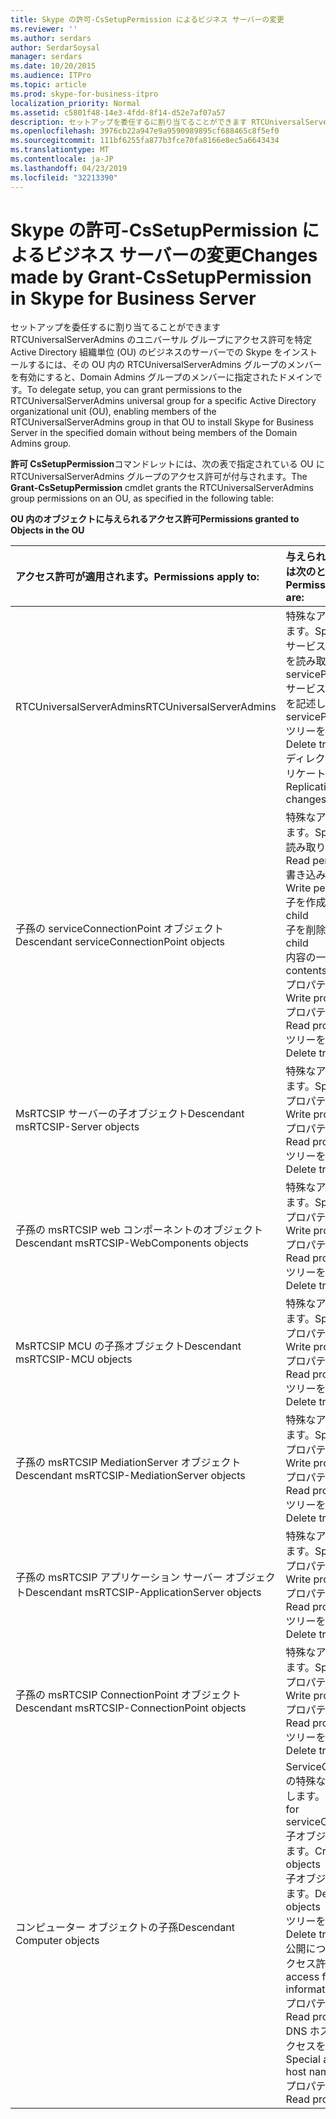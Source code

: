 ```yaml
---
title: Skype の許可-CsSetupPermission によるビジネス サーバーの変更
ms.reviewer: ''
ms.author: serdars
author: SerdarSoysal
manager: serdars
ms.date: 10/20/2015
ms.audience: ITPro
ms.topic: article
ms.prod: skype-for-business-itpro
localization_priority: Normal
ms.assetid: c5801f48-14e3-4fdd-8f14-d52e7af07a57
description: セットアップを委任するに割り当てることができます RTCUniversalServerAdmins のユニバーサル グループにアクセス許可を特定 Active Directory 組織単位 (OU) のビジネスのサーバーでの Skype をインストールするには、その OU 内の RTCUniversalServerAdmins グループのメンバーを有効にすると、Domain Admins グループのメンバーに指定されたドメインです。
ms.openlocfilehash: 3976cb22a947e9a9590989895cf688465c8f5ef0
ms.sourcegitcommit: 111bf6255fa877b3fce70fa8166e8ec5a6643434
ms.translationtype: MT
ms.contentlocale: ja-JP
ms.lasthandoff: 04/23/2019
ms.locfileid: "32213390"
---
```

# <a name="changes-made-by-grant-cssetuppermission-in-skype-for-business-server"></a><span data-ttu-id="c6422-103">Skype の許可-CsSetupPermission によるビジネス サーバーの変更</span><span class="sxs-lookup"><span data-stu-id="c6422-103">Changes made by Grant-CsSetupPermission in Skype for Business Server</span></span>
 
<span data-ttu-id="c6422-104">セットアップを委任するに割り当てることができます RTCUniversalServerAdmins のユニバーサル グループにアクセス許可を特定 Active Directory 組織単位 (OU) のビジネスのサーバーでの Skype をインストールするには、その OU 内の RTCUniversalServerAdmins グループのメンバーを有効にすると、Domain Admins グループのメンバーに指定されたドメインです。</span><span class="sxs-lookup"><span data-stu-id="c6422-104">To delegate setup, you can grant permissions to the RTCUniversalServerAdmins universal group for a specific Active Directory organizational unit (OU), enabling members of the RTCUniversalServerAdmins group in that OU to install Skype for Business Server in the specified domain without being members of the Domain Admins group.</span></span> 
  
<span data-ttu-id="c6422-105">**許可 CsSetupPermission**コマンドレットには、次の表で指定されている OU に RTCUniversalServerAdmins グループのアクセス許可が付与されます。</span><span class="sxs-lookup"><span data-stu-id="c6422-105">The **Grant-CsSetupPermission** cmdlet grants the RTCUniversalServerAdmins group permissions on an OU, as specified in the following table:</span></span>
  
<span data-ttu-id="c6422-106">**OU 内のオブジェクトに与えられるアクセス許可**</span><span class="sxs-lookup"><span data-stu-id="c6422-106">**Permissions granted to Objects in the OU**</span></span>

|<span data-ttu-id="c6422-107">**アクセス許可が適用されます。**</span><span class="sxs-lookup"><span data-stu-id="c6422-107">**Permissions apply to:**</span></span>|<span data-ttu-id="c6422-108">**与えられるアクセス許可は次のとおりです。**</span><span class="sxs-lookup"><span data-stu-id="c6422-108">**Permissions granted are:**</span></span>|
|:-----|:-----|
|<span data-ttu-id="c6422-109">RTCUniversalServerAdmins</span><span class="sxs-lookup"><span data-stu-id="c6422-109">RTCUniversalServerAdmins</span></span>  <br/> | <span data-ttu-id="c6422-110">特殊なアクセスを許可します。</span><span class="sxs-lookup"><span data-stu-id="c6422-110">Special access:</span></span> <br/>  <span data-ttu-id="c6422-111">サービス プリンシパル名を読み取る</span><span class="sxs-lookup"><span data-stu-id="c6422-111">Read servicePrincipalName</span></span> <br/>  <span data-ttu-id="c6422-112">サービス プリンシパル名を記述します。</span><span class="sxs-lookup"><span data-stu-id="c6422-112">Write servicePrincipalName</span></span> <br/>  <span data-ttu-id="c6422-113">ツリーを削除します。</span><span class="sxs-lookup"><span data-stu-id="c6422-113">Delete tree</span></span> <br/>  <span data-ttu-id="c6422-114">ディレクトリ変更をレプリケートします。</span><span class="sxs-lookup"><span data-stu-id="c6422-114">Replicating directory changes</span></span> <br/> |
|<span data-ttu-id="c6422-115">子孫の serviceConnectionPoint オブジェクト</span><span class="sxs-lookup"><span data-stu-id="c6422-115">Descendant serviceConnectionPoint objects</span></span>  <br/> | <span data-ttu-id="c6422-116">特殊なアクセスを許可します。</span><span class="sxs-lookup"><span data-stu-id="c6422-116">Special access:</span></span> <br/>  <span data-ttu-id="c6422-117">読み取りアクセス許可</span><span class="sxs-lookup"><span data-stu-id="c6422-117">Read permissions</span></span> <br/>  <span data-ttu-id="c6422-118">書き込みのアクセス許可</span><span class="sxs-lookup"><span data-stu-id="c6422-118">Write permissions</span></span> <br/>  <span data-ttu-id="c6422-119">子を作成します。</span><span class="sxs-lookup"><span data-stu-id="c6422-119">Create child</span></span> <br/>  <span data-ttu-id="c6422-120">子を削除します。</span><span class="sxs-lookup"><span data-stu-id="c6422-120">Delete child</span></span> <br/>  <span data-ttu-id="c6422-121">内容の一覧表示</span><span class="sxs-lookup"><span data-stu-id="c6422-121">List contents</span></span> <br/>  <span data-ttu-id="c6422-122">プロパティを書き込み</span><span class="sxs-lookup"><span data-stu-id="c6422-122">Write property</span></span> <br/>  <span data-ttu-id="c6422-123">プロパティを読み取り</span><span class="sxs-lookup"><span data-stu-id="c6422-123">Read property</span></span> <br/>  <span data-ttu-id="c6422-124">ツリーを削除します。</span><span class="sxs-lookup"><span data-stu-id="c6422-124">Delete tree</span></span> <br/> |
|<span data-ttu-id="c6422-125">MsRTCSIP サーバーの子オブジェクト</span><span class="sxs-lookup"><span data-stu-id="c6422-125">Descendant msRTCSIP-Server objects</span></span>  <br/> | <span data-ttu-id="c6422-126">特殊なアクセスを許可します。</span><span class="sxs-lookup"><span data-stu-id="c6422-126">Special access:</span></span> <br/>  <span data-ttu-id="c6422-127">プロパティを書き込み</span><span class="sxs-lookup"><span data-stu-id="c6422-127">Write property</span></span> <br/>  <span data-ttu-id="c6422-128">プロパティを読み取り</span><span class="sxs-lookup"><span data-stu-id="c6422-128">Read property</span></span> <br/>  <span data-ttu-id="c6422-129">ツリーを削除します。</span><span class="sxs-lookup"><span data-stu-id="c6422-129">Delete tree</span></span> <br/> |
|<span data-ttu-id="c6422-130">子孫の msRTCSIP web コンポーネントのオブジェクト</span><span class="sxs-lookup"><span data-stu-id="c6422-130">Descendant msRTCSIP-WebComponents objects</span></span>  <br/> | <span data-ttu-id="c6422-131">特殊なアクセスを許可します。</span><span class="sxs-lookup"><span data-stu-id="c6422-131">Special access:</span></span> <br/>  <span data-ttu-id="c6422-132">プロパティを書き込み</span><span class="sxs-lookup"><span data-stu-id="c6422-132">Write property</span></span> <br/>  <span data-ttu-id="c6422-133">プロパティを読み取り</span><span class="sxs-lookup"><span data-stu-id="c6422-133">Read property</span></span> <br/>  <span data-ttu-id="c6422-134">ツリーを削除します。</span><span class="sxs-lookup"><span data-stu-id="c6422-134">Delete tree</span></span> <br/> |
|<span data-ttu-id="c6422-135">MsRTCSIP MCU の子孫オブジェクト</span><span class="sxs-lookup"><span data-stu-id="c6422-135">Descendant msRTCSIP-MCU objects</span></span>  <br/> | <span data-ttu-id="c6422-136">特殊なアクセスを許可します。</span><span class="sxs-lookup"><span data-stu-id="c6422-136">Special access:</span></span> <br/>  <span data-ttu-id="c6422-137">プロパティを書き込み</span><span class="sxs-lookup"><span data-stu-id="c6422-137">Write property</span></span> <br/>  <span data-ttu-id="c6422-138">プロパティを読み取り</span><span class="sxs-lookup"><span data-stu-id="c6422-138">Read property</span></span> <br/>  <span data-ttu-id="c6422-139">ツリーを削除します。</span><span class="sxs-lookup"><span data-stu-id="c6422-139">Delete tree</span></span> <br/> |
|<span data-ttu-id="c6422-140">子孫の msRTCSIP MediationServer オブジェクト</span><span class="sxs-lookup"><span data-stu-id="c6422-140">Descendant msRTCSIP-MediationServer objects</span></span>  <br/> | <span data-ttu-id="c6422-141">特殊なアクセスを許可します。</span><span class="sxs-lookup"><span data-stu-id="c6422-141">Special access:</span></span> <br/>  <span data-ttu-id="c6422-142">プロパティを書き込み</span><span class="sxs-lookup"><span data-stu-id="c6422-142">Write property</span></span> <br/>  <span data-ttu-id="c6422-143">プロパティを読み取り</span><span class="sxs-lookup"><span data-stu-id="c6422-143">Read property</span></span> <br/>  <span data-ttu-id="c6422-144">ツリーを削除します。</span><span class="sxs-lookup"><span data-stu-id="c6422-144">Delete tree</span></span> <br/> |
|<span data-ttu-id="c6422-145">子孫の msRTCSIP アプリケーション サーバー オブジェクト</span><span class="sxs-lookup"><span data-stu-id="c6422-145">Descendant msRTCSIP-ApplicationServer objects</span></span>  <br/> | <span data-ttu-id="c6422-146">特殊なアクセスを許可します。</span><span class="sxs-lookup"><span data-stu-id="c6422-146">Special access:</span></span> <br/>  <span data-ttu-id="c6422-147">プロパティを書き込み</span><span class="sxs-lookup"><span data-stu-id="c6422-147">Write property</span></span> <br/>  <span data-ttu-id="c6422-148">プロパティを読み取り</span><span class="sxs-lookup"><span data-stu-id="c6422-148">Read property</span></span> <br/>  <span data-ttu-id="c6422-149">ツリーを削除します。</span><span class="sxs-lookup"><span data-stu-id="c6422-149">Delete tree</span></span> <br/> |
|<span data-ttu-id="c6422-150">子孫の msRTCSIP ConnectionPoint オブジェクト</span><span class="sxs-lookup"><span data-stu-id="c6422-150">Descendant msRTCSIP-ConnectionPoint objects</span></span>  <br/> | <span data-ttu-id="c6422-151">特殊なアクセスを許可します。</span><span class="sxs-lookup"><span data-stu-id="c6422-151">Special access:</span></span> <br/>  <span data-ttu-id="c6422-152">プロパティを書き込み</span><span class="sxs-lookup"><span data-stu-id="c6422-152">Write property</span></span> <br/>  <span data-ttu-id="c6422-153">プロパティを読み取り</span><span class="sxs-lookup"><span data-stu-id="c6422-153">Read property</span></span> <br/>  <span data-ttu-id="c6422-154">ツリーを削除します。</span><span class="sxs-lookup"><span data-stu-id="c6422-154">Delete tree</span></span> <br/> |
|<span data-ttu-id="c6422-155">コンピューター オブジェクトの子孫</span><span class="sxs-lookup"><span data-stu-id="c6422-155">Descendant Computer objects</span></span>  <br/> | <span data-ttu-id="c6422-156">ServiceConnectionPoint の特殊なアクセスを許可します。</span><span class="sxs-lookup"><span data-stu-id="c6422-156">Special access for serviceConnectionPoint:</span></span> <br/>  <span data-ttu-id="c6422-157">子オブジェクトを作成します。</span><span class="sxs-lookup"><span data-stu-id="c6422-157">Create child objects</span></span> <br/>  <span data-ttu-id="c6422-158">子オブジェクトを削除します。</span><span class="sxs-lookup"><span data-stu-id="c6422-158">Delete child objects</span></span> <br/>  <span data-ttu-id="c6422-159">ツリーを削除します。</span><span class="sxs-lookup"><span data-stu-id="c6422-159">Delete tree</span></span> <br/>  <span data-ttu-id="c6422-160">公開についての特殊なアクセス許可:</span><span class="sxs-lookup"><span data-stu-id="c6422-160">Special access for public information:</span></span> <br/>  <span data-ttu-id="c6422-161">プロパティを読み取り</span><span class="sxs-lookup"><span data-stu-id="c6422-161">Read property</span></span> <br/>  <span data-ttu-id="c6422-162">DNS ホスト名の特殊なアクセスを許可します。</span><span class="sxs-lookup"><span data-stu-id="c6422-162">Special access for DNS host name:</span></span> <br/>  <span data-ttu-id="c6422-163">プロパティを読み取り</span><span class="sxs-lookup"><span data-stu-id="c6422-163">Read property</span></span> <br/> |
   

